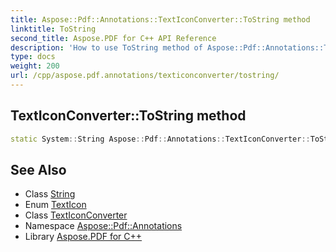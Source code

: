 ```yaml
---
title: Aspose::Pdf::Annotations::TextIconConverter::ToString method
linktitle: ToString
second_title: Aspose.PDF for C++ API Reference
description: 'How to use ToString method of Aspose::Pdf::Annotations::TextIconConverter class in C++.'
type: docs
weight: 200
url: /cpp/aspose.pdf.annotations/texticonconverter/tostring/
---
```

## TextIconConverter::ToString method




```cpp
static System::String Aspose::Pdf::Annotations::TextIconConverter::ToString(TextIcon value)
```

## See Also

* Class [String](../../../system/string/)
* Enum [TextIcon](../../texticon/)
* Class [TextIconConverter](../)
* Namespace [Aspose::Pdf::Annotations](../../)
* Library [Aspose.PDF for C++](../../../)
